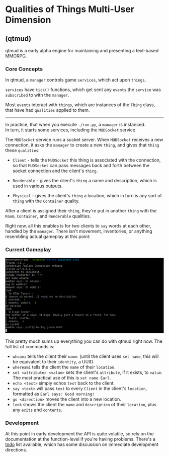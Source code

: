 # Qualities of Things Multi-User Dimension
## (qtmud)

qtmud is a early alpha engine for maintaining and presenting a text-based MMORPG.

### Core Concepts

In qtmud, a `manager` controls game `services`, which act upon `things`.

`services` have `tick()` functions, which get sent any `events` the `service` 
was `subscribed` to with the `manager`.

Most `events` interact with `things`, which are instances of the `Thing` 
class, that have had `qualities` applied to them.

---

In practice, that when you execute `./run.py`, a `manager` is instanced.  
In turn, it starts some services, including the `MUDSocket` service.

The `MUDSocket` service runs a socket server. When `MUDSocket` receives 
a new connection, it asks the `manager` to create a new `thing`, and gives 
that `thing` these `qualities`:

* `Client` - tells the `MUDSocket` this thing is associated with the
connection, so that `MUDSocket` can pass messages back and forth between 
the socket connection and the client's `thing`.

* `Renderable` - gives the client's `thing` a name and description, which is 
used in various outputs.

* `Physical` - gives the client's `thing` a location, which in turn is any 
sort of `thing` with the `Container` quality.

After a client is assigned their `thing`, they're put in another `thing` 
with the `Room`, `Container`, and `Renderable` qualities.

Right now, all this enables is for two clients to `say` words at each other, 
handled by the `manager`. There isn't movement, inventories, or anything 
resembling actual gameplay at this point:

### Current Gameplay
![](docs/current_gameplay.png)

This pretty much sums up everything you can do with qtmud right now. The full 
list of commands is:

* `whoami` tells the client their `name`. (until the client uses `set name`, 
this will be equivalent to their `identity`, a UUID.
* `whereami` tells the client the `name` of their `location`.
* `set <attribute> <value>` sets the client's `attribute`, if it exists, to 
`value`. The most practical use of this is `set name Earl`.
* `echo <text>` simply echos `text` back to the client.
* `say <text>` will pass `text` to every `Client` in the client's `location`,
formatted as `Earl says: Good morning!`
* `go <direction>` moves the client into a new location.
* `look` shows the client the `name` and `description` of their `location`,
plus any `exits` and `contents`.

### Development

At this point in early development the API is quite volatile, so rely on 
the documentation at the function-level if you're having problems. There's a 
[todo](todo.md) list available, which has some discussion on immediate 
development directions.
